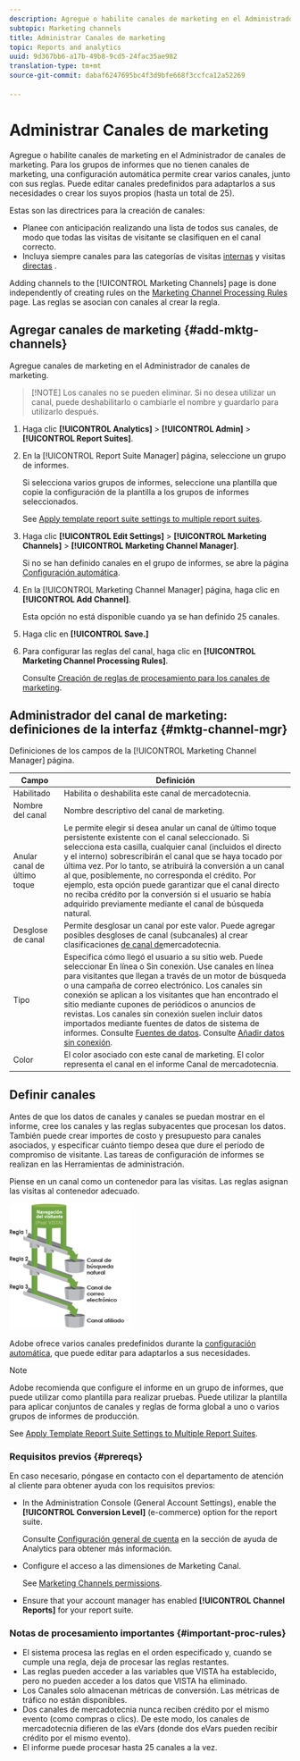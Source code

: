 ```yaml
---
description: Agregue o habilite canales de marketing en el Administrador de canales de marketing. Para los grupos de informes que no tienen canales de marketing, una configuración automática permite crear varios canales, junto con sus reglas. Puede editar canales predefinidos para adaptarlos a sus necesidades o crear los suyos propios (hasta un total de 25).
subtopic: Marketing channels
title: Administrar Canales de marketing
topic: Reports and analytics
uuid: 9d367bb6-a17b-49b8-9cd5-24fac35ae982
translation-type: tm+mt
source-git-commit: dabaf6247695bc4f3d9bfe668f3ccfca12a52269

---
```



# Administrar Canales de marketing

Agregue o habilite canales de marketing en el Administrador de canales de marketing. Para los grupos de informes que no tienen canales de marketing, una configuración automática permite crear varios canales, junto con sus reglas. Puede editar canales predefinidos para adaptarlos a sus necesidades o crear los suyos propios (hasta un total de 25).

Estas son las directrices para la creación de canales:

* Planee con anticipación realizando una lista de todos sus canales, de modo que todas las visitas de visitante se clasifiquen en el canal correcto.
* Incluya siempre canales para las categorías de visitas [internas](/help/components/c-marketing-channels/c-faq.md) y visitas [directas](/help/components/c-marketing-channels/c-faq.md) .

Adding channels to the [!UICONTROL Marketing Channels] page is done independently of creating rules on the [Marketing Channel Processing Rules](/help/components/c-marketing-channels/c-rules.md) page. Las reglas se asocian con canales al crear la regla.

## Agregar canales de marketing {#add-mktg-channels}

Agregue canales de marketing en el Administrador de canales de marketing.

>[!NOTE] Los canales no se pueden eliminar. Si no desea utilizar un canal, puede deshabilitarlo o cambiarle el nombre y guardarlo para utilizarlo después.

1. Haga clic **[!UICONTROL Analytics]** > **[!UICONTROL Admin]** > **[!UICONTROL Report Suites]**.
1. En la [!UICONTROL Report Suite Manager] página, seleccione un grupo de informes.

   Si selecciona varios grupos de informes, seleccione una plantilla que copie la configuración de la plantilla a los grupos de informes seleccionados.

   See [Apply template report suite settings to multiple report suites](/help/components/c-marketing-channels/c-getting-started-mchannel.md).

1. Haga clic **[!UICONTROL Edit Settings]** > **[!UICONTROL Marketing Channels]** > **[!UICONTROL Marketing Channel Manager]**.

   Si no se han definido canales en el grupo de informes, se abre la página [Configuración automática](/help/components/c-marketing-channels/c-getting-started-mchannel.md).

1. En la [!UICONTROL Marketing Channel Manager] página, haga clic en **[!UICONTROL Add Channel]**.

   Esta opción no está disponible cuando ya se han definido 25 canales.

1. Haga clic en **[!UICONTROL Save.]**
1. Para configurar las reglas del canal, haga clic en **[!UICONTROL Marketing Channel Processing Rules]**.

   Consulte [Creación de reglas de procesamiento para los canales de marketing](/help/components/c-marketing-channels/c-rules.md).

## Administrador del canal de marketing: definiciones de la interfaz {#mktg-channel-mgr}

Definiciones de los campos de la [!UICONTROL Marketing Channel Manager] página.

| Campo | Definición |
|--- |--- |
| Habilitado | Habilita o deshabilita este canal de mercadotecnia. |
| Nombre del canal | Nombre descriptivo del canal de marketing. |
| Anular canal de último toque | Le permite elegir si desea anular un canal de último toque persistente existente con el canal seleccionado. Si selecciona esta casilla, cualquier canal (incluidos el directo y el interno) sobrescribirán el canal que se haya tocado por última vez. Por lo tanto, se atribuirá la conversión a un canal al que, posiblemente, no corresponda el crédito. Por ejemplo, esta opción puede garantizar que el canal directo no reciba crédito por la conversión si el usuario se había adquirido previamente mediante el canal de búsqueda natural. |
| Desglose de canal | Permite desglosar un canal por este valor. Puede agregar posibles desgloses de canal (subcanales) al crear clasificaciones [de canal de](/help/components/c-marketing-channels/classifictions-mchannel.md)mercadotecnia. |
| Tipo | Especifica cómo llegó el usuario a su sitio web. Puede seleccionar En línea o Sin conexión. Use canales en línea para visitantes que llegan a través de un motor de búsqueda o una campaña de correo electrónico. Los canales sin conexión se aplican a los visitantes que han encontrado el sitio mediante cupones de periódicos o anuncios de revistas. Los canales sin conexión suelen incluir datos importados mediante fuentes de datos de sistema de informes. Consulte [Fuentes de datos](https://docs.adobe.com/content/help/es-ES/analytics/import/data-sources/datasrc-home.html). Consulte [ Añadir datos sin conexión](/help/components/c-marketing-channels/c-getting-started-mchannel.md). |
| Color | El color asociado con este canal de marketing. El color representa el canal en el informe Canal de mercadotecnia. |

## Definir canales

Antes de que los datos de canales y canales se puedan mostrar en el informe, cree los canales y las reglas subyacentes que procesan los datos. También puede crear importes de costo y presupuesto para canales asociados, y especificar cuánto tiempo desea que dure el período de compromiso de visitante. Las tareas de configuración de informes se realizan en las Herramientas de administración.

Piense en un canal como un contenedor para las visitas. Las reglas asignan las visitas al contenedor adecuado.

![](assets/buckets_2.png)

Adobe ofrece varios canales predefinidos durante la  [configuración automática](/help/components/c-marketing-channels/c-getting-started-mchannel.md), que puede editar para adaptarlos a sus necesidades.

>[!NOTE]
>
>Adobe recomienda que configure el informe en un grupo de informes, que puede utilizar como plantilla para realizar pruebas. Puede utilizar la plantilla para aplicar conjuntos de canales y reglas de forma global a uno o varios grupos de informes de producción.
>
>See [Apply Template Report Suite Settings to Multiple Report Suites](/help/components/c-marketing-channels/c-getting-started-mchannel.md).

### Requisitos previos {#prereqs}

En caso necesario, póngase en contacto con el departamento de atención al cliente para obtener ayuda con los requisitos previos:

* In the Administration Console (General Account Settings), enable the **[!UICONTROL Conversion Level]** (e-commerce) option for the report suite.

   Consulte [Configuración general de cuenta](https://docs.adobe.com/content/help/es-ES/analytics/admin/admin-tools/general-acct-settings-admin.html) en la sección de ayuda de Analytics para obtener más información.

* Configure el acceso a las dimensiones de Marketing Canal.

   See [Marketing Channels permissions](/help/components/c-marketing-channels/c-channel-report-access.md).

* Ensure that your account manager has enabled **[!UICONTROL Channel Reports]** for your report suite.

### Notas de procesamiento importantes {#important-proc-rules}

* El sistema procesa las reglas en el orden especificado y, cuando se cumple una regla, deja de procesar las reglas restantes.
* Las reglas pueden acceder a las variables que VISTA ha establecido, pero no pueden acceder a los datos que VISTA ha eliminado.
* Los Canales solo almacenan métricas de conversión. Las métricas de tráfico no están disponibles.
* Dos canales de mercadotecnia nunca reciben crédito por el mismo evento (como compras o clics). De este modo, los canales de mercadotecnia difieren de las eVars (donde dos eVars pueden recibir crédito por el mismo evento).
* El informe puede procesar hasta 25 canales a la vez.

